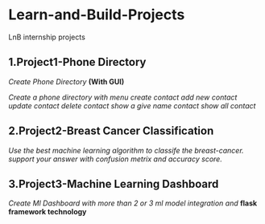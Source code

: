 # Learn-and-Build-Projects
LnB internship projects

## 1.Project1-Phone Directory
*Create Phone Directory* **(With GUI)**

*Create a phone directory with menu
create contact
add new contact
update contact
delete contact
show a give name contact
show all contact*


## 2.Project2-Breast Cancer Classification
*Use the best machine learning algorithm to classife the breast-cancer. support your answer with confusion metrix and accuracy score.*

## 3.Project3-Machine Learning Dashboard
*Create Ml Dashboard with more than 2 or 3  ml model integration and* **flask framework technology**


